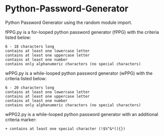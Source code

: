 # Python-Password-Generator
Python Password Generator using the random module import.

fPPG.py is a for-looped python password generator (fPPG) with the criteria listed below:

    6 - 18 characters long
    contains at least one lowercase letter
    contains at least one uppercase letter
    contains at least one number
    contains only alphanumeric characters (no special characters)

wPPG.py is a while-looped python password generator (wPPG) with the criteria listed below:

    6 - 20 characters long
    contains at least one lowercase letter
    contains at least one uppercase letter
    contains at least one number
    contains only alphanumeric characters (no special characters)
wPPG2.py is a while-looped python password generator with an additional criteria marker:

    + contains at least one special character (!$%^&*(){})



